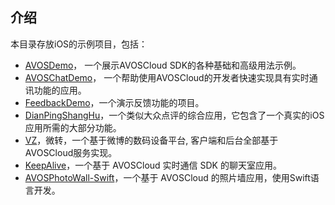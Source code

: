 ## 介绍

本目录存放iOS的示例项目，包括：

* [AVOSDemo](AVOSDemo)， 一个展示AVOSCloud SDK的各种基础和高级用法示例。
* [AVOSChatDemo](AVOSChatDemo)， 一个帮助使用AVOSCloud的开发者快速实现具有实时通讯功能的应用。
* [FeedbackDemo](FeedbackDemo)，一个演示反馈功能的项目。
* [DianPingShangHu](DianPingShangHu)，一个类似大众点评的综合应用，它包含了一个真实的iOS应用所需的大部分功能。
* [VZ](VZ)，微转，一个基于微博的数码设备平台, 客户端和后台全部基于AVOSCloud服务实现。
* [KeepAlive](KeepAlive)，一个基于 AVOSCloud 实时通信 SDK 的聊天室应用。
* [AVOSPhotoWall-Swift](AVOSPhotoWall-Swift)，一个基于 AVOSCloud 的照片墙应用，使用Swift语言开发。